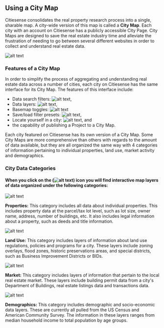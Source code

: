 ## Using a City Map
Citiesense consolidates the real property research process into a single, sharable map. A city-wide version of this map is called a __City Map__. Each city with an account on Citiesense has a publicly accessible City Page. City Maps are designed to save the real estate industry time and alleviate the frustration of needing to go between several different websites in order to collect and understand real estate data. 

![alt text](https://farm2.staticflickr.com/1518/24333409623_6a1f5f8e8d_b.jpg "PReP features")

### Features of a City Map
In order to simplify the process of aggregating and understanding real estate data across a number of cities, each city on Citiesense has the same interface for its City Map. 
The features of this interface include:
* Data search filters: ![alt text](https://farm2.staticflickr.com/1678/25330899790_0b960ca8d5_s.jpg "filters"),
* Data layers: ![alt text](https://farm2.staticflickr.com/1476/24850246751_82a03d9d23_s.jpg "layers"),
* Basemap toggles: ![alt text](https://farm2.staticflickr.com/1720/24850246761_ba838917b8_s.jpg "basemaps")
* Save/load filter presets: ![alt text](https://farm2.staticflickr.com/1720/24943561765_b0410f0774_s.jpg "save a filter preset"),
* Locate yourself in a city: ![alt text](https://farm2.staticflickr.com/1699/24917424116_ab5b1c3f7b_s.jpg "locate me"), and
* the capability of publishing a Project to a City Map. 

Each city featured on Citiesense has its own version of a City Map. Some City Maps are more comprehensive than others with regards to the amount of data available, but they are all organized the same way with 4 categories of information pertaining to individual properties, land use, market activity and demographics. 

### City Data Categories
#### When you click on the (![alt text](https://farm2.staticflickr.com/1476/24850246751_82a03d9d23_s.jpg "layers")) icon you will find interactive map layers of data organized under the following categories:

![alt text](http://d9hhrg4mnvzow.cloudfront.net/try.citiesense.com/real-estate-maps/102e6d18-property-details-icon_02r02q02r02q000000.png "Properties")

__Properties:__ This category includes all data about individual properties. This includes property data at the parcel/tax lot level, such as lot size, owner name, address, number of buildings, etc. It also includes legal information about a property, such as deeds and title information.

![alt text](http://d9hhrg4mnvzow.cloudfront.net/try.citiesense.com/real-estate-maps/351c938f-land-use-layers-icon_02o02o02o02n000000.png "Land Use")

__Land Use:__ This category includes layers of information about land use regulations, policies and programs for a city. These layers include zoning overlays, flood zones, historic preservations areas, and special districts, such as Business Improvement Districts or BIDs.

![alt text](http://d9hhrg4mnvzow.cloudfront.net/try.citiesense.com/real-estate-maps/48ae8e49-market-activity-icon_02r02r02r02r000000.png "Market")

__Market:__ This category includes layers of information that pertain to the local real estate market. These layers include building permit data from a city's Department of Buildings, real estate listings data and transactions data.

![alt text](http://d9hhrg4mnvzow.cloudfront.net/try.citiesense.com/real-estate-maps/6f3b8c1e-demographics-icon_02o02o02o02o000000.png "Demographics")

__Demographics:__ This category includes demographic and socio-economic data layers. These are currently all pulled from the US Census and American Community Survey. The information in these layers ranges from median household income to total population by age groups. 


